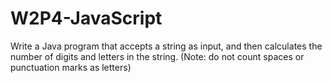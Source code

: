 # W2P4-JavaScript

Write a Java program that accepts a string as input, and then calculates the number of digits and letters in the string. (Note: do not count spaces or punctuation marks as letters)
